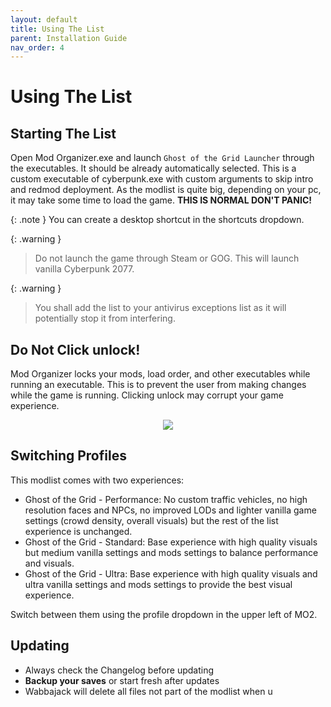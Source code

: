 ```yaml
---
layout: default
title: Using The List
parent: Installation Guide
nav_order: 4
---
```


# Using The List

## Starting The List

Open Mod Organizer.exe and launch `Ghost of the Grid Launcher` through the executables. It should be already automatically selected. This is a custom executable of cyberpunk.exe with custom arguments to skip intro and redmod deployment. As the modlist is quite big, depending on your pc, it may take some time to load the game. **THIS IS NORMAL DON'T PANIC!** 

{: .note } You can create a desktop shortcut in the shortcuts dropdown.

{: .warning }
> Do not launch the game through Steam or GOG. This will launch vanilla Cyberpunk 2077.

{: .warning }
> You shall add the list to your antivirus exceptions list as it will potentially stop it from interfering.

## Do Not Click unlock!

Mod Organizer locks your mods, load order, and other executables while running an executable. This is to prevent the user from making changes while the game is running. Clicking unlock may corrupt your game experience.
<p align="center">
  <img src="https://static.wixstatic.com/media/579922_759ba8cb37d24e70a7c3d152be495966~mv2.png/v1/fill/w_600,h_145,al_c,q_85,usm_0.66_1.00_0.01,enc_avif,quality_auto/592328821afaaf40c7506837f3347acc33a350e7a67ce8a06a2dbccca943e4e6.png">
</p>

## Switching Profiles

This modlist comes with two experiences:
- Ghost of the Grid - Performance: No custom traffic vehicles, no high resolution faces and NPCs, no improved LODs and lighter vanilla game settings (crowd density, overall visuals) but the rest of the list experience is unchanged.
- Ghost of the Grid - Standard: Base experience with high quality visuals but medium vanilla settings and mods settings to balance performance and visuals.
- Ghost of the Grid - Ultra: Base experience with high quality visuals and ultra vanilla settings and mods settings to provide the best visual experience.

Switch between them using the profile dropdown in the upper left of MO2.

## Updating

- Always check the Changelog before updating
- **Backup your saves** or start fresh after updates
- Wabbajack will delete all files not part of the modlist when u
